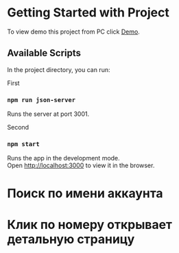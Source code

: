 # Getting Started with Project

To view demo this project from PC click [Demo](https://list-task-test-app.herokuapp.com/).

## Available Scripts

In the project directory, you can run:

First
### `npm run json-server`

Runs the server at port 3001.

Second
### `npm start`

Runs the app in the development mode.\
Open [http://localhost:3000](http://localhost:3000) to view it in the browser.

# Поиск по имени аккаунта
# Клик по номеру открывает детальную страницу

